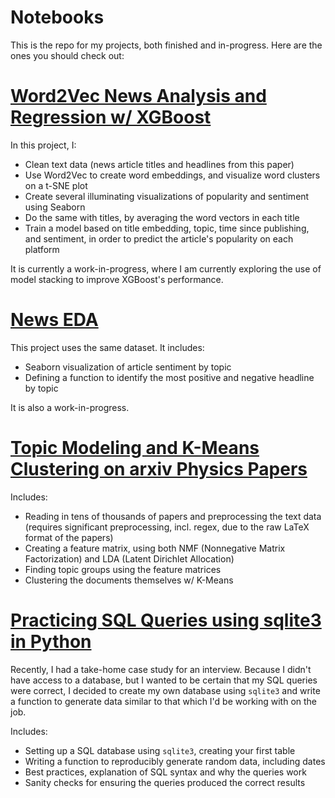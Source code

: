 # Notebooks
This is the repo for my projects, both finished and in-progress. Here are the ones you should check out:

# [Word2Vec News Analysis and Regression w/ XGBoost](https://github.com/chambliss/Notebooks/blob/master/Word2Vec_News_Analysis.ipynb)

In this project, I:
* Clean text data (news article titles and headlines from this paper)
* Use Word2Vec to create word embeddings, and visualize word clusters on a t-SNE plot
* Create several illuminating visualizations of popularity and sentiment using Seaborn
* Do the same with titles, by averaging the word vectors in each title
* Train a model based on title embedding, topic, time since publishing, and sentiment, in order to predict the article's popularity on each platform

It is currently a work-in-progress, where I am currently exploring the use of model stacking to improve XGBoost's performance.

# [News EDA](https://github.com/chambliss/Notebooks/blob/master/News_Analysis_EDA.ipynb)

This project uses the same dataset. It includes:
* Seaborn visualization of article sentiment by topic
* Defining a function to identify the most positive and negative headline by topic

It is also a work-in-progress.

# [Topic Modeling and K-Means Clustering on arxiv Physics Papers](https://github.com/chambliss/Notebooks/blob/master/Classification%20and%20Topic%20Modeling%20Practice.ipynb)

Includes:
* Reading in tens of thousands of papers and preprocessing the text data (requires significant preprocessing, incl. regex, due to the raw LaTeX format of the papers)
* Creating a feature matrix, using both NMF (Nonnegative Matrix Factorization) and LDA (Latent Dirichlet Allocation)
* Finding topic groups using the feature matrices
* Clustering the documents themselves w/ K-Means

# [Practicing SQL Queries using sqlite3 in Python](https://github.com/chambliss/Notebooks/blob/master/Practicing%20SQL%20Queries%20using%20sqlite3.ipynb)

Recently, I had a take-home case study for an interview. Because I didn't have access to a database, but I wanted to be certain that my SQL queries were correct, I decided to create my own database using `sqlite3` and write a function to generate data similar to that which I'd be working with on the job. 

Includes:
* Setting up a SQL database using `sqlite3`, creating your first table
* Writing a function to reproducibly generate random data, including dates
* Best practices, explanation of SQL syntax and why the queries work
* Sanity checks for ensuring the queries produced the correct results

